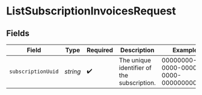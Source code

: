 # ListSubscriptionInvoicesRequest


## Fields

| Field                                      | Type                                       | Required                                   | Description                                | Example                                    |
| ------------------------------------------ | ------------------------------------------ | ------------------------------------------ | ------------------------------------------ | ------------------------------------------ |
| `subscriptionUuid`                         | *string*                                   | :heavy_check_mark:                         | The unique identifier of the subscription. | 00000000-0000-0000-0000-000000000000       |